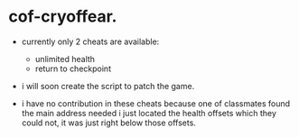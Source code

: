# cof-cryoffear.

- currently only 2 cheats are available:
    - unlimited health
    -  return to checkpoint

- i will soon create the script to patch the game.

- i have no contribution in these cheats because one of classmates found the main address needed i just located the health offsets which they could not, it was just right below those offsets.